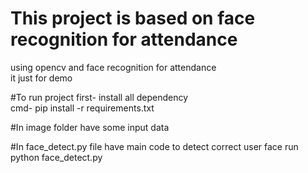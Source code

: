 # This project is based on face recognition for attendance 
using opencv and face recognition for attendance <br>
it just for demo 

#To run project
first- install all dependency <br>
cmd- pip install -r requirements.txt

#In image folder have some input data 

#In face_detect.py file have main code to detect correct user face 
run python face_detect.py

